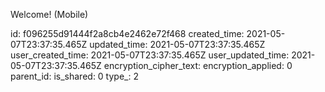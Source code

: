 Welcome! (Mobile)

id: f096255d91444f2a8cb4e2462e72f468
created_time: 2021-05-07T23:37:35.465Z
updated_time: 2021-05-07T23:37:35.465Z
user_created_time: 2021-05-07T23:37:35.465Z
user_updated_time: 2021-05-07T23:37:35.465Z
encryption_cipher_text: 
encryption_applied: 0
parent_id: 
is_shared: 0
type_: 2